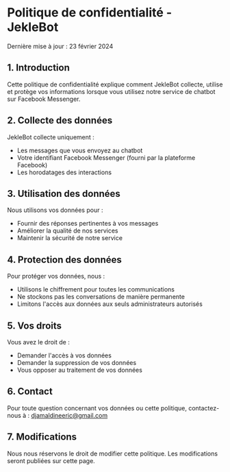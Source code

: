# Politique de confidentialité - JekleBot

Dernière mise à jour : 23 février 2024

## 1. Introduction

Cette politique de confidentialité explique comment JekleBot collecte, utilise et protège vos informations lorsque vous utilisez notre service de chatbot sur Facebook Messenger.

## 2. Collecte des données

JekleBot collecte uniquement :
- Les messages que vous envoyez au chatbot
- Votre identifiant Facebook Messenger (fourni par la plateforme Facebook)
- Les horodatages des interactions

## 3. Utilisation des données

Nous utilisons vos données pour :
- Fournir des réponses pertinentes à vos messages
- Améliorer la qualité de nos services
- Maintenir la sécurité de notre service

## 4. Protection des données

Pour protéger vos données, nous :
- Utilisons le chiffrement pour toutes les communications
- Ne stockons pas les conversations de manière permanente
- Limitons l'accès aux données aux seuls administrateurs autorisés

## 5. Vos droits

Vous avez le droit de :
- Demander l'accès à vos données
- Demander la suppression de vos données
- Vous opposer au traitement de vos données

## 6. Contact

Pour toute question concernant vos données ou cette politique, contactez-nous à :
djamaldineeric@gmail.com

## 7. Modifications

Nous nous réservons le droit de modifier cette politique. Les modifications seront publiées sur cette page.
